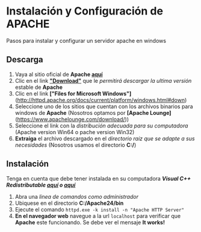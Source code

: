 
# Instalación y Configuración de APACHE
Pasos para instalar y configurar un servidor apache en windows

## Descarga
1. Vaya al sitio oficial de **Apache [aquí](http://httpd.apache.org/)**
2. Clic en el link **["Download"](http://httpd.apache.org/download.cgi)** que le *permitirá descargar la ultima versión* estable de **Apache**
3. Clic en el link **["Files for Microsoft Windows"]**(http://httpd.apache.org/docs/current/platform/windows.html#down)
4. Seleccione uno de los sitios que cuentan con los archivos binarios para windows de **Apache** (Nosotros optamos por **[Apache Lounge]**(https://www.apachelounge.com/download/))
5. Seleccione el link con la *distribución adecuada para su computadora* (Apache version Win64 o pache version Win32)
6. **Extraiga** el archivo descargado en el *directorio raiz que se adapte a sus necesidades* (Nosotros usamos el directorio **C:/**)

## Instalación
Tenga en cuenta que debe tener instalada en su computadora ***Visual C++ Redistributable [aquí](https://support.microsoft.com/es-co/help/2977003/the-latest-supported-visual-c-downloads) o [aquí](https://www.apachelounge.com/download/)***
1. Abra una *linea de comandos como administrador*
2. Ubiquese en el directorio **C:/Apache24/bin**
3. Ejecute el comando `httpd.exe -k install -n "Apache HTTP Server"`
4. **En el navegador web** navegue a la url `localhost` para verificar que **Apache** este funcionando. Se debe ver el mensaje **It works!**
